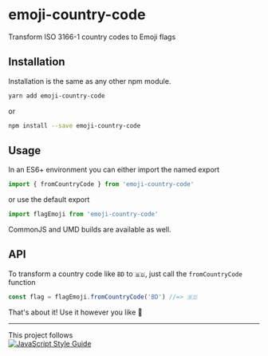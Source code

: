 # emoji-country-code
Transform ISO 3166-1 country codes to Emoji flags

## Installation

Installation is the same as any other npm module.
```bash
yarn add emoji-country-code
```

or

```bash
npm install --save emoji-country-code
```

## Usage

In an ES6+ environment you can either import the named export
```js
import { fromCountryCode } from 'emoji-country-code'
```

or use the default export
```js
import flagEmoji from 'emoji-country-code'
```

CommonJS and UMD builds are available as well.

## API

To transform a country code like `BD` to `🇧🇩`, just call the `fromCountryCode` function
```js
const flag = flagEmoji.fromCountryCode('BD') //=> 🇧🇩
```

That's about it! Use it however you like 🚀

---
This project follows  
[![JavaScript Style Guide](https://cdn.rawgit.com/standard/standard/master/badge.svg)](https://github.com/standard/standard)
